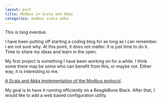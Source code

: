 ```yaml
---
layout: post
title: Modbus in Scala and Akka
categories: modbus scala akka
---
```


This is long overdue.

I have been putting off starting a coding blog for as long as I can remember. I am not sure why. At this point, it does not matter. It is just time to do it. Time to share my ideas and learn in the open.

My first project is something I have been working on for a while. I think some there may be some who can benefit from this, or maybe not. Either way, it is interesting to me.

[A Scala and Akka implementation of the Modbus protocol](https://github.com/kylefitch/modbus-tcp-akka).

My goal is to have it running efficiently on a BeagleBone Black. After that, I would like to add a web based configuration utility.
